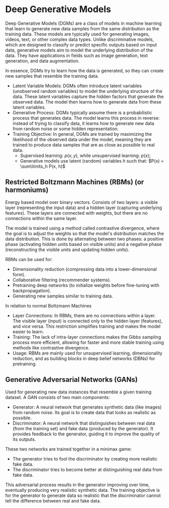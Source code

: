 # Deep Generative Models

Deep Generative Models (DGMs) are a class of models in machine learning that learn to generate new data samples from the same distribution as the training data. These models are typically used for generating images, videos, text, or other complex data types. Unlike discriminative models, which are designed to classify or predict specific outputs based on input data, generative models aim to model the underlying distribution of the data. They have applications in fields such as image generation, text generation, and data augmentation.

In essence, DGMs try to learn how the data is generated, so they can create new samples that resemble the training data.

- Latent Variable Models: DGMs often introduce latent variables (unobserved random variables) to model the underlying structure of the data. These latent variables capture the hidden factors that generate the observed data. The model then learns how to generate data from these latent variables.
- Generative Process: DGMs typically assume there is a probabilistic process that generates data. The model learns this process in reverse: instead of trying to classify data, it learns how to generate new data from random noise or some hidden representation.
- Training Objective: In general, DGMs are trained by maximizing the likelihood of the observed data under the model, meaning they are trained to produce data samples that are as close as possible to real data.
  - Supervised learning: $p(x, y)$, while unsupervised learning: $p(x)$;
  - Generative models use latent (random) variables $h$ such that: $P(x) = \sum\limits_h P(x, h)$

## Restricted Boltzmann Machines (RBMs) (or harmoniums)

Energy based model over binary vectors. Consists of two layers: a visible layer (representing the input data) and a hidden layer (capturing underlying features). These layers are connected with weights, but there are no connections within the same layer.

The model is trained using a method called contrastive divergence, where the goal is to adjust the weights so that the model's distribution matches the data distribution. This is done by alternating between two phases: a positive phase (activating hidden units based on visible units) and a negative phase (reconstructing the visible units and updating hidden units).

RBMs can be used for:

- Dimensionality reduction (compressing data into a lower-dimensional form).
- Collaborative filtering (recommender systems).
- Pretraining deep networks (to initialize weights before fine-tuning with backpropagation).
- Generating new samples similar to training data.

In relation to normal Boltzmann Machines

- Layer Connections: In RBMs, there are no connections within a layer. The visible layer (input) is connected only to the hidden layer (features), and vice versa. This restriction simplifies training and makes the model easier to learn.
- Training: The lack of intra-layer connections makes the Gibbs sampling process more efficient, allowing for faster and more stable training using methods like contrastive divergence.
- Usage: RBMs are mainly used for unsupervised learning, dimensionality reduction, and as building blocks in deep belief networks (DBNs) for pretraining.

## Generative Adversarial Networks (GANs)

Used for generating new data instances that resemble a given training dataset. A GAN consists of two main components:

- Generator: A neural network that generates synthetic data (like images) from random noise. Its goal is to create data that looks as realistic as possible.
- Discriminator: A neural network that distinguishes between real data (from the training set) and fake data (produced by the generator). It provides feedback to the generator, guiding it to improve the quality of its outputs.

These two networks are trained together in a minimax game:

- The generator tries to fool the discriminator by creating more realistic fake data.
- The discriminator tries to become better at distinguishing real data from fake data.

This adversarial process results in the generator improving over time, eventually producing very realistic synthetic data. The training objective is for the generator to generate data so realistic that the discriminator cannot tell the difference between real and fake data.
